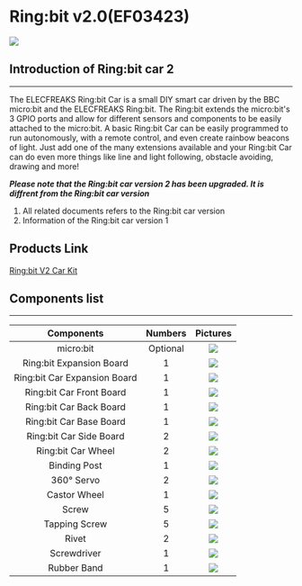 ﻿# Ring:bit v2.0(EF03423)

![](https://wiki-media-ef.oss-cn-hongkong.aliyuncs.com/i18n/en/docusaurus-plugin-content-docs/current/microbit/expansion-board/images/zoH1NRm.jpg)
## Introduction of Ring:bit car 2
---

The ELECFREAKS Ring:bit Car is a small DIY smart car driven by the BBC micro:bit and the ELECFREAKS Ring:bit. The Ring:bit extends the micro:bit's 3 GPIO ports and allow for different sensors and components to be easily attached to the micro:bit. A basic Ring:bit Car can be easily programmed to run autonomously, with a remote control, and even create rainbow beacons of light. Just add one of the many extensions available and your Ring:bit Car can do even more things like line and light following, obstacle avoiding, drawing and more!

***Please note that the Ring:bit car version 2 has been upgraded. It is diffrent from the Ring:bit car version***

1. All related documents refers to the Ring:bit car version 
2. Information of the Ring:bit car version 1

## Products Link

[Ring:bit V2 Car Kit](https://shop.elecfreaks.com/products/elecfreaks-micro-bit-ring-bit-v2?_pos=1&_sid=1a7f2e2b4&_ss=r)

## Components list ##
---


|Components|Numbers|Pictures|
|:-:|:-:|:-:|
|micro:bit|Optional| ![](https://wiki-media-ef.oss-cn-hongkong.aliyuncs.com//images/qd2qCry.png) |
|Ring:bit Expansion Board|1| ![](https://wiki-media-ef.oss-cn-hongkong.aliyuncs.com//images/y42umRI.jpg) |
|Ring:bit Car Expansion Board|1| ![](https://wiki-media-ef.oss-cn-hongkong.aliyuncs.com//images/FISsc91.jpg) |
|Ring:bit Car Front Board|1| ![](https://wiki-media-ef.oss-cn-hongkong.aliyuncs.com//images/fsGQx7H.png) |
|Ring:bit Car Back Board|1| ![](https://wiki-media-ef.oss-cn-hongkong.aliyuncs.com//images/wy2UOVu.jpg) |
|Ring:bit Car Base Board|1| ![](https://wiki-media-ef.oss-cn-hongkong.aliyuncs.com//images/XmJFP0l.jpg) |
|Ring:bit Car Side Board|2| ![](https://wiki-media-ef.oss-cn-hongkong.aliyuncs.com//images/N8GdGB3.jpg) |
|Ring:bit Car Wheel|2| ![](https://wiki-media-ef.oss-cn-hongkong.aliyuncs.com//images/HnkSTMd.jpg) |
|Binding Post|1| ![](https://wiki-media-ef.oss-cn-hongkong.aliyuncs.com//images/7gvcsGF.jpg) |
|360° Servo|2| ![](https://wiki-media-ef.oss-cn-hongkong.aliyuncs.com//images/U3XGnyB.jpg) |
|Castor Wheel|1| ![](https://wiki-media-ef.oss-cn-hongkong.aliyuncs.com//images/Ky220DU.jpg) |
|Screw|5| ![](https://wiki-media-ef.oss-cn-hongkong.aliyuncs.com//images/LqTtuBl.jpg) |
|Tapping Screw|5| ![](https://wiki-media-ef.oss-cn-hongkong.aliyuncs.com//images/SIgzxED.jpg)|
|Rivet|2| ![](https://wiki-media-ef.oss-cn-hongkong.aliyuncs.com//images/dYrPAoC.jpg) |
|Screwdriver|1| ![](https://wiki-media-ef.oss-cn-hongkong.aliyuncs.com//images/NbE9vox.jpg) |
|Rubber Band|1| ![](https://wiki-media-ef.oss-cn-hongkong.aliyuncs.com//images/LKjqmwk.jpg) |



